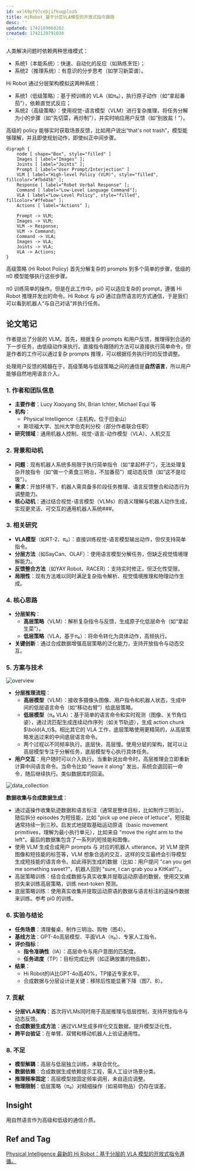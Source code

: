 ```yaml
---
id: wxl69pf97cebjifkuqplozb
title: HiRobot_基于分层VLA模型的开放式指令跟随
desc: ''
updated: 1742189068282
created: 1742120791030
---
```


人类解决问题时依赖两种思维模式：
- 系统1（本能系统）：快速、自动化的反应（如熟练烹饪）；
- 系统2（推理系统）：有意识的分步思考（如学习新菜谱）。

Hi Robot 通过分层架构模拟这两种系统：
- 系统1（低级策略）：基于预训练的 VLA（如π₀），执行原子动作（如“拿起番茄”），依赖直觉式反应；
- 系统2（高级策略）：使用视觉-语言模型（VLM）进行复杂推理，将任务分解为小的步骤（如“先切菜，再炒制”），并实时响应用户反馈（如“别放盐！”）。

高级的 policy 能够实时获取场景反馈，比如用户说出“that's not trash”，模型能够理解，并且即使规划动作，即使纠正中间步骤。

```graphviz
digraph {
    node [ shape="Box", style="filled" ]
    Images [ label="Images" ];
    Joints [ label="Joints" ];
    Prompt [ label="User Prompt/Interjection" ]
    VLM [ label="High-level Policy (VLM)", style="filled", fillcolor="#fbd45b" ];
    Response [ label="Robot Verbal Response" ];
    Command [ label="Low-Level Language Command"];
    VLA [ label="Low-Level Policy", style="filled", fillcolor="#ffebae" ];
    Actions [ label="Actions" ];

    Prompt -> VLM;
    Images -> VLM;
    VLM -> Response;
    VLM -> Command;
    Command -> VLA;
    Images -> VLA;
    Joints -> VLA;
    VLA -> Actions;
}
```

高级策略 (Hi Robot Policy) 首先分解复杂的 prompts 到多个简单的步骤，低级的 π0 模型能够执行这些步骤。

π0 训练简单的操作。但是在此工作中，pi0 可以适应复杂的 prompt，遵循 Hi Robot 推理并发出的命令。Hi Robot 与 pi0 通过自然语言的方式通信，于是我们可以看到机器人“与自己对话”并执行任务。

## 论文笔记

作者提出了分层的 VLM。首先，根据复杂 prompts 和用户反馈，推理得到合适的下一步任务，由低级动作来执行。直接指令跟随的方法可以直接执行简单命令，但是作者的工作可以通过复杂 prompts 推理，可以根据任务执行时的反馈调整。

处理用户反馈的精髓在于，高级策略与低级策略之间的通信是**自然语言**，所以用户能够自然地用语言介入。

### 1. 作者和团队信息
- **主要作者**：Lucy Xiaoyang Shi, Brian Ichter, Michael Equi 等
- **机构**：
    - Physical Intelligence（主机构，位于旧金山）
    - 斯坦福大学、加州大学伯克利分校（部分作者联合任职）
- **研究领域**：通用机器人控制、视觉-语言-动作模型（VLA）、人机交互

### 2. 背景和动机
- **问题**：现有机器人系统多局限于执行简单指令（如“拿起杯子”），无法处理复杂开放指令（如“做一个素食三明治，不加番茄”）或动态反馈（如“这不是垃圾”）。
- **需求**：开放环境下，机器人需具备多阶段任务推理、语言反馈整合和动态行为调整能力。
- **核心动机**：通过结合视觉-语言模型（VLMs）的语义理解与机器人动作生成，实现更灵活、可交互的通用机器人系统###。

### 3. 相关研究
- **VLA模型**（如RT-2、π₀）：直接训练视觉-语言模型输出动作，但仅支持简单指令。
- **分层方法**（如SayCan、OLAF）：使用语言模型分解任务，但缺乏视觉情境理解能力。
- **反馈整合方法**（如YAY Robot、RACER）：支持实时修正，但泛化性受限。
- **局限性**：现有方法难以同时满足复杂指令解析、视觉情境推理和物理动作生成。

### 4. 核心思路
- **分层架构**：
    - **高层策略**（VLM）：解析复杂指令与反馈，生成原子化低层命令（如“拿起生菜”）。
    - **低层策略**（VLA，基于π₀）：将命令转化为具体动作，高频执行。
- **关键创新**：通过合成数据增强高层策略的泛化能力，支持开放指令与动态交互。

### 5. 方案与技术

![overview](assets/images/robotics.HiRobot_基于分层VLA模型的开放式指令跟随/overview.png)

- **分层推理流程**：
    - **高层模型**（VLM）：接收多摄像头图像、用户指令和机器人状态，生成中间的低层语言命令（如“移动右臂”）给底层策略。
    - **低层模型**（π₀ VLA）：基于简单的语言命令和实时观测（图像、关节角位姿），通过流匹配生成连续动作序列（如关节轨迹），生成 action chunk $\bold{A_t}$。相比其它的 VLA 工作，底层策略使用更精简的，从高层策略发送过来的中间底层语言命令。
    - 两个过程以不同频率执行。底层快，高层慢。使用分层的架构，就可以让高层模型专注于分解任务，底层模型专心执行具体任务。
- **用户交互**：用户随时可以介入执行。当重新说出命令时，高层推理会立即重新计算中间语言命令。当命令比如 "leave it along" 发出，系统会退回前一命令，随后继续执行。类似数据库的回滚。

![data_collection](assets/images/robotics.HiRobot_基于分层VLA模型的开放式指令跟随/data_collection.png)

**数据收集与合成数据生成**：
- 通过遥操作收集轨迹数据和语言标注（通常是整体目标，比如制作三明治）。随后拆分 episodes 为短技能，比如 "pick up one piece of lettuce"。短技能通常持续一到三秒。启发式地提取基础运动原语（basic movement primitives，理解为最小执行单元），比如来自 "move the right arm to the left"。最后的数据集包含了一系列的短技能和图像。
- 使用 VLM 生成合成用户 prompts 与 对应的机器人 utterance。对 VLM 提供图像和短技能的标签等，VLM 想象合适的交互，这样的交互最终会引导模型生成短技能的语言命令。如此得到生成的数据（比如：用户提问 "can you get me something sweet?"，机器人回到 "sure, I can grab you a KitKat!"）。
- 高层策略训练：结合合成数据与真实收集并提取运动原语的数据，使用交叉熵损失来训练高层策略，训练 next-token 预测。
- 底层策略训练：使用真实收集并提取运动原语的数据与语言标注的遥操作数据来训练。参考 pi0 的训练。

### 6. 实验与结论
- **任务场景**：清理餐桌、制作三明治、购物（图4）。
- **基线方法**：GPT-4o高层模型、平面VLA（π₀）、专家人工指令。
- **评价指标**：
    - **指令准确性**（IA）：高层命令与用户意图的匹配度。
    - **任务进度**（TP）：目标完成比例（如正确放置的物品数）。
- **结果**：
    - Hi Robot的IA比GPT-4o高40%，TP接近专家水平。
    - 合成数据与分层设计是关键：移除后性能显著下降（图7、8）。

### 7. 贡献
- **分层VLA架构**：首次将VLMs同时用于高层推理与低层控制，支持开放指令与动态反馈。
- **合成数据生成方法**：通过VLM生成多样化交互数据，提升模型泛化性。
- **跨平台验证**：在单臂、双臂和移动机器人上验证通用性。

### 8. 不足
- **模型解耦**：高层与低层独立训练，未联合优化。
- **数据依赖**：合成数据生成依赖提示工程，需人工设计场景分类。
- **推理频率固定**：高层模型按固定频率调用，未自适应调整。
- **物理限制**：低层策略（π₀）对精细操作（如易碎物品）仍存在误差。

## Insight

用自然语言作为高级和低级的通信介质。

## Ref and Tag

[Physical Intelligence 最新的 Hi Robot：基于分层的 VLA 模型的开放式指令遵循。](http://www.pi.website/research/hirobot)